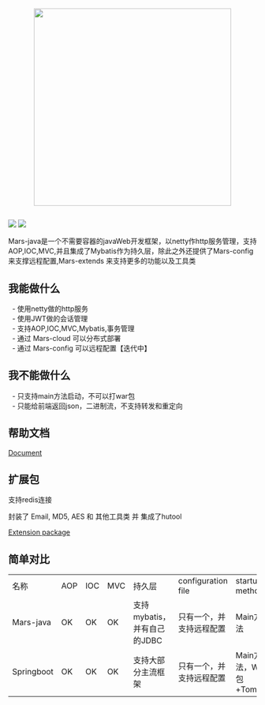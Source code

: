 <h1>
    <p align="center"><img width="400px" src="https://github.com/yuyenews/Mars-java/blob/master/mars-images/logo-long.png?raw=true" /></p>
</h1>

![](https://img.shields.io/badge/licenes-GPL-brightgreen.svg)
![](https://img.shields.io/badge/jdk-1.8+-brightgreen.svg)

<p>Mars-java是一个不需要容器的javaWeb开发框架，以netty作http服务管理，支持AOP,IOC,MVC,并且集成了Mybatis作为持久层，除此之外还提供了Mars-config 来支撑远程配置,Mars-extends 来支持更多的功能以及工具类</p>

<h2>我能做什么</h2>

<p>
    &nbsp;
    - 使用netty做的http服务
    <br/>
    &nbsp;
    - 使用JWT做的会话管理
    <br/>
    &nbsp;
    - 支持AOP,IOC,MVC,Mybatis,事务管理
    <br/>
    &nbsp;
    - 通过 Mars-cloud 可以分布式部署
    <br/>
    &nbsp;
    - 通过 Mars-config 可以远程配置【迭代中】
</p>

<h2>我不能做什么</h2>

<p>
    &nbsp;
    - 只支持main方法启动，不可以打war包
    <br/>
    &nbsp;
    - 只能给前端返回json，二进制流，不支持转发和重定向
</p>

<h2>帮助文档</h2>

[Document](http://mars-framework.com/doc.html)

<h2>扩展包</h2>

<p>支持redis连接</p>

<p>封装了 Email, MD5, AES 和 其他工具类 并 集成了hutool</p>

[Extension package](https://github.com/yuyenews/Mars-extends)

<h2>简单对比</h2>

<table>
    <tbody>
        <tr class="firstRow">
            <td>名称</td>
            <td>AOP</td>
            <td>IOC</td>
            <td>MVC</td>
            <td>持久层</td>
            <td>configuration file</td>
            <td>startup method</td>
        </tr>
        <tr>
            <td>Mars-java</td>
            <td>OK</td>
            <td>OK</td>
            <td>OK</td>
            <td>支持mybatis，并有自己的JDBC</td>
            <td>只有一个，并支持远程配置</td>
            <td>Main方法</td>
        </tr>
        <tr>
            <td>Springboot</td>
            <td>OK</td>
            <td>OK</td>
            <td>OK</td>
            <td>支持大部分主流框架</td>
            <td>只有一个，并支持远程配置</td>
            <td>Main方法，War包+Tomcat</td>
        </tr>
    </tbody>
</table>